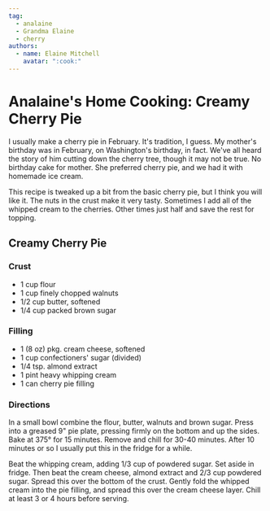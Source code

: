 ```yaml
---
tag:
  - analaine
  - Grandma Elaine
  - cherry
authors:
  - name: Elaine Mitchell
    avatar: ":cook:"
---
```


# Analaine's Home Cooking: Creamy Cherry Pie
I usually make a cherry pie in February. It's tradition, I guess.
My mother's birthday was in February, on Washington's birthday, in fact.
We've all heard the story of him cutting down the cherry tree, though it may not be true.
No birthday cake for mother. She preferred cherry pie, and we had it with homemade ice cream.

This recipe is tweaked up a bit from the basic cherry pie, but I think you will like it. The nuts in
the crust make it very tasty. Sometimes I add all of the whipped cream to the cherries. Other
times just half and save the rest for topping.

## Creamy Cherry Pie
### Crust
* 1 cup flour
* 1 cup finely chopped walnuts
* 1/2 cup butter, softened
* 1/4 cup packed brown sugar
### Filling
* 1 (8 oz) pkg. cream cheese, softened
* 1 cup confectioners' sugar (divided)
* 1/4 tsp. almond extract
* 1 pint heavy whipping cream
* 1 can cherry pie filling

### Directions
 In a small bowl combine the flour, butter, walnuts and brown sugar. Press into a
greased 9" pie plate, pressing firmly on the bottom and up the sides. Bake at 375° for 15
minutes. Remove and chill for 30-40 minutes. After 10 minutes or so I usually put this in the
fridge for a while.

Beat the whipping cream, adding 1/3 cup of powdered sugar. Set aside in fridge. Then beat the
cream cheese, almond extract and 2/3 cup powdered sugar. Spread this over the bottom of the
crust. Gently fold the whipped cream into the pie filling, and spread this over the cream cheese
layer. Chill at least 3 or 4 hours before serving.